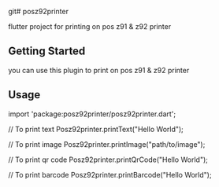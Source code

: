 git# posz92printer

flutter project for printing on pos z91 & z92 printer

## Getting Started

you can use this plugin to print on pos z91 & z92 printer

## Usage

import 'package:posz92printer/posz92printer.dart';

// To print text
Posz92printer.printText("Hello World");

// To print image
Posz92printer.printImage("path/to/image");

// To print qr code
Posz92printer.printQrCode("Hello World");

// To print barcode
Posz92printer.printBarcode("Hello World");



